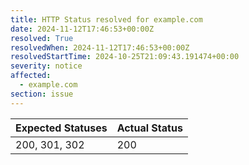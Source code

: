 ```yaml
---
title: HTTP Status resolved for example.com
date: 2024-11-12T17:46:53+00:00Z
resolved: True
resolvedWhen: 2024-11-12T17:46:53+00:00Z
resolvedStartTime: 2024-10-25T21:09:43.191474+00:00
severity: notice
affected:
  - example.com
section: issue
---
```


| Expected Statuses | Actual Status  |
|-------------------|----------------|
| 200, 301, 302 | 200 |
